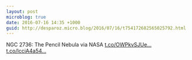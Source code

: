 ```yaml
---
layout: post
microblog: true
date: 2016-07-16 14:35 +1000
guid: http://desparoz.micro.blog/2016/07/16/t754172682565025792.html
---
```

NGC 2736: The Pencil Nebula via NASA [t.co/OWPkvSJUe...](https://t.co/OWPkvSJUeW) [t.co/lcciA4a54...](https://t.co/lcciA4a54u)
